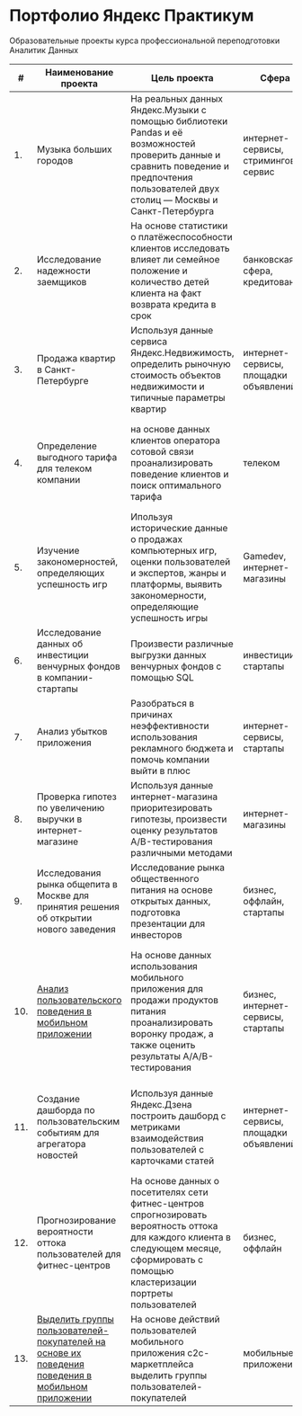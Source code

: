 # Портфолио Яндекс Практикум

Образовательные проекты курса профессиональной переподготовки Аналитик Данных

| #		| Наименование проекта            | Цель проекта           | Сфера					   | Стек                    |
| ---- | -------------------------------- | ---------------------- | ------------------------ | ------------------------ |
| 1. | Музыка больших городов | На реальных данных Яндекс.Музыки c помощью библиотеки Pandas и её возможностей проверить данные и сравнить поведение и предпочтения пользователей двух столиц — Москвы и Санкт-Петербурга | интернет-сервисы, стриминговый сервис | Pandas, Python |
| 2. | Исследование надежности заемщиков | На основе статистики о платёжеспособности клиентов исследовать влияет ли семейное положение и количество детей клиента на факт возврата кредита в срок | банковская сфера, кредитование | Pandas, Python, предобработка данных |
| 3. | Продажа квартир в Санкт-Петербурге | Используя данные сервиса Яндекс.Недвижимость, определить рыночную стоимость объектов недвижимости и типичные параметры квартир | интернет-сервисы, площадки объявлений | Matplotlib, Pandas, Python, визуализация данных, исследовательский анализ данных, предобработка данных |
| 4. | Определение выгодного тарифа для телеком компании | на основе данных клиентов оператора сотовой связи проанализировать поведение клиентов и поиск оптимального тарифа | телеком | Matplotlib, NumPy, Pandas, Python, SciPy, описательная статистика, проверка статистических гипотез |
| 5. | Изучение закономерностей, определяющих успешность игр | Ипользуя исторические данные о продажах компьютерных игр, оценки пользователей и экспертов, жанры и платформы, выявить закономерности, определяющие успешность игры | Gamedev, интернет-магазины | Matplotlib, NumPy, Pandas, Python, исследовательский анализ данных, описательная статистика, предобработка данных, проверка статистических гипотез |
| 6. | Исследование данных об инвестиции венчурных фондов в компании-стартапы | Произвести различные выгрузки данных венчурных фондов с помощью SQL | инвестиции, стартапы | PostgreSQL, SQL |
| 7. | Анализ убытков приложения | Разобраться в причинах неэффективности использования рекламного бюджета и помочь компании выйти в плюс | интернет-сервисы, стартапы | Matplotlib, Pandas, Python, Seaborn, когортный анализ, продуктовые метрики, юнит-экономика |
| 8. | Проверка гипотез по увеличению выручки в интернет-магазине | Используя данные интернет-магазина приоритезировать гипотезы, произвести оценку результатов A/B-тестирования различными методами | интернет-магазины | A/B-тестирование, Matplotlib, Pandas, Python, SciPy, проверка статистических гипотез |
| 9. | Исследования рынка общепита в Москве для принятия решения об открытии нового заведения | Исследование рынка общественного питания на основе открытых данных, подготовка презентации для инвесторов | бизнес, оффлайн, стартапы | Pandas, Plotly, Python, Seaborn, визуализация данных |
| 10. | [Анализ пользовательского поведения в мобильном приложении](https://github.com/kostava18/yandex-praktikum-projects/tree/main/10_producti_pitaniya) | На основе данных использования мобильного приложения для продажи продуктов питания проанализировать воронку продаж, а также оценить результаты A/A/B-тестирования | бизнес, интернет-сервисы, стартапы | A/B-тестирование, Matplotlib, Pandas, Plotly, Python, Seaborn, визуализация данных, проверка статистических гипотез, продуктовые метрики, событийная аналитика |
| 11. | Создание дашборда по пользовательским событиям для агрегатора новостей | Используя данные Яндекс.Дзена построить дашборд с метриками взаимодействия пользователей с карточками статей | интернет-сервисы, площадки объявлений | PostgreSQL, Python, SQLAlchemy, Tableau, dash, построение дашбордов, продуктовые метрики |
| 12. | Прогнозирование вероятности оттока пользователей для фитнес-центров | На основе данных о посетителях сети фитнес-центров спрогнозировать вероятность оттока для каждого клиента в следующем месяце, сформировать с помощью кластеризации портреты пользователей | бизнес, оффлайн | Matplotlib, Pandas, Python, Scikit-learn, Seaborn, классификация, кластеризация, машинное обучение |
| 13. | [Выделить группы пользователей-покупателей на основе их поведения поведения в мобильном приложении](https://github.com/kostava18/yandex-praktikum-projects/tree/main/13_nenuzhnie_veshchi) | На основе действий пользователей мобильного приложения c2c-маркетплейса выделить группы пользователей-покупателей | мобильные приложения | Tableau, Pandas, Math, Scikit-learn, Matplotlib, Seaborn |
